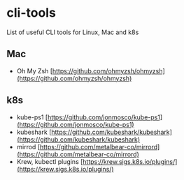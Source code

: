 # cli-tools
List of useful CLI tools for Linux, Mac and k8s

## Mac

- Oh My Zsh [https://github.com/ohmyzsh/ohmyzsh](https://github.com/ohmyzsh/ohmyzsh)

## k8s

- kube-ps1 [https://github.com/jonmosco/kube-ps1](https://github.com/jonmosco/kube-ps1)
- kubeshark [https://github.com/kubeshark/kubeshark](https://github.com/kubeshark/kubeshark)  
- mirrod [https://github.com/metalbear-co/mirrord](https://github.com/metalbear-co/mirrord)
- Krew, kubectl plugins [https://krew.sigs.k8s.io/plugins/](https://krew.sigs.k8s.io/plugins/)
